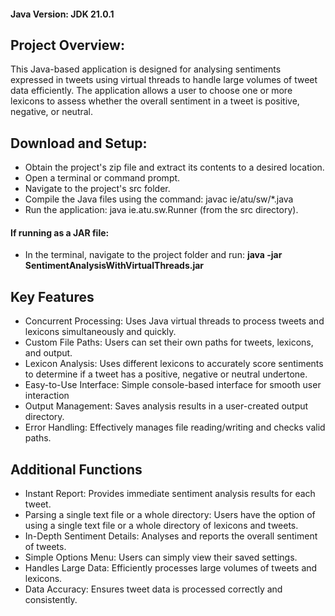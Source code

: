 #### Java Version: JDK 21.0.1 

## Project Overview:
This Java-based application is designed for analysing sentiments expressed in tweets using virtual threads to handle large volumes of tweet data efficiently. The application allows a user to choose one  or more lexicons to assess whether the overall sentiment in a tweet is positive, negative, or neutral. 
  

## Download and Setup:

- Obtain the project's zip file and extract its contents to a desired location. 
- Open a terminal or command prompt. 
- Navigate to the project's src folder. 
- Compile the Java files using the command: javac ie/atu/sw/*.java 
- Run the application: java ie.atu.sw.Runner (from the src directory). 

#### If running as a JAR file: 
- In the terminal, navigate to the project folder and run: **java -jar  SentimentAnalysisWithVirtualThreads.jar** 



## Key Features 

- Concurrent Processing: Uses Java virtual threads to process tweets and lexicons simultaneously and quickly. 
- Custom File Paths: Users can set their own paths for tweets, lexicons, and output.
- Lexicon Analysis: Uses different lexicons to accurately score sentiments to determine if a tweet has a positive, negative or neutral undertone.  
- Easy-to-Use Interface: Simple console-based interface for smooth user interaction 
- Output Management: Saves analysis results in a user-created output directory.
- Error Handling: Effectively manages file reading/writing and checks valid paths.

## Additional Functions 

- Instant Report: Provides immediate sentiment analysis results for each tweet.
- Parsing a single text file or a whole directory: Users have the option of using a single text file or a whole directory of lexicons and tweets.
- In-Depth Sentiment Details: Analyses and reports the overall sentiment of tweets.
- Simple Options Menu: Users can simply view their saved settings.
- Handles Large Data: Efficiently processes large volumes of tweets and lexicons. 
- Data Accuracy: Ensures tweet data is processed correctly and consistently.
